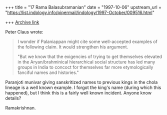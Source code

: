 +++
title = "17 Rama Balasubramanian"
date = "1997-10-06"
upstream_url = "https://list.indology.info/pipermail/indology/1997-October/009516.html"

+++
[Archive link](https://list.indology.info/pipermail/indology/1997-October/009516.html)

Peter Claus wrote:

>I wonder if Palaniappan might cite some well-accepted examples of the
>following claim.  It would strengthen his argument.
>
>"But we know that the exigencies of trying to get themselves elevated in
>the Aryan/brahminical hierarchical social structure has led many groups in
>India to concoct for themselves far more etymologically fanciful names and
>histories."

Paranjoti munivar giving sanskritized names to previous kings in the
chola lineage is a well known example. I forgot the king's name
(during which this happened), but I think this is a fairly well known
incident. Anyone know details?

Ramakrishnan.



